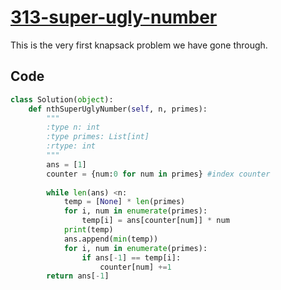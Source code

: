 # [313-super-ugly-number](https://leetcode.com/problems/super-ugly-number/)

This is the very first knapsack problem we have gone through. 




## Code

```python
class Solution(object):
    def nthSuperUglyNumber(self, n, primes):
        """
        :type n: int
        :type primes: List[int]
        :rtype: int
        """
        ans = [1]
        counter = {num:0 for num in primes} #index counter
        
        while len(ans) <n:
            temp = [None] * len(primes)
            for i, num in enumerate(primes):
                temp[i] = ans[counter[num]] * num
            print(temp)
            ans.append(min(temp))
            for i, num in enumerate(primes):
                if ans[-1] == temp[i]:
                    counter[num] +=1
        return ans[-1]
```
